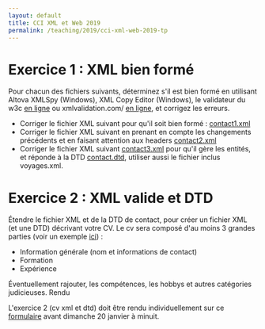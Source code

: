 ```yaml
---
layout: default
title: CCI XML et Web 2019
permalink: /teaching/2019/cci-xml-web-2019-tp
---
```


# Exercice 1 : XML bien formé

Pour chacun des fichiers suivants, déterminez s'il est bien formé en utilisant Altova XMLSpy (Windows), XML Copy Editor (Windows), le validateur du w3c [en ligne](http://validator.w3.org/) ou xmlvalidation.com/ [en ligne](http://www.xmlvalidation.com/), et corrigez les erreurs.

* Corriger le fichier XML suivant pour qu'il soit bien formé : [contact1.xml](https://valentin.lachand.net/documents/2019/contact1.xml)
* Corriger le fichier XML suivant en prenant en compte les changements précédents et en faisant attention aux headers [contact2.xml](https://valentin.lachand.net/documents/2019/contact2.xml)
* Corriger le fichier XML suivant [contact3.xml](https://valentin.lachand.net/documents/2019/contact3.xml) pour qu'il gère les entités, et réponde à la DTD [contact.dtd](https://valentin.lachand.net/documents/2019/contact.dtd), utiliser aussi le fichier inclus voyages.xml.

# Exercice 2 : XML valide et DTD

Étendre le fichier XML et de la DTD de contact, pour créer un fichier XML (et une DTD) décrivant votre CV. Le cv sera composé d'au moins 3 grandes parties (voir un exemple [ici](https://valentin.lachand.net/English_CV_Valentin_Lachand.pdf)) :

* Information générale (nom et informations de contact)
* Formation
* Expérience

Éventuellement rajouter, les compétences, les hobbys et autres catégories judicieuses.
Rendu

L'exercice 2 (cv xml et dtd) doit être rendu individuellement sur ce [formulaire](https://framaforms.org/cci-2019-tp-xml1-1547581623) avant dimanche 20 janvier à minuit.
